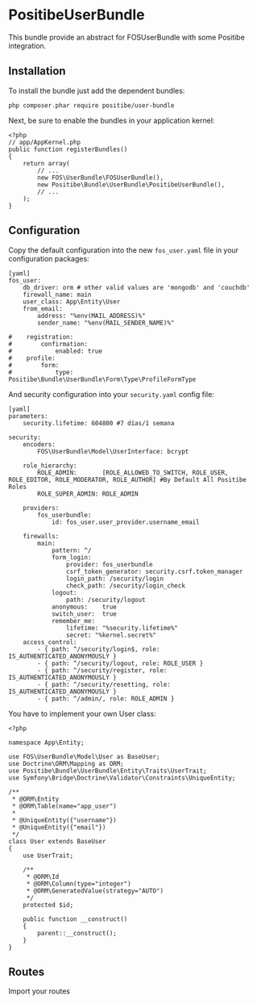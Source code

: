 PositibeUserBundle
==================

This bundle provide an abstract for FOSUserBundle with some Positibe integration.

Installation
------------

To install the bundle just add the dependent bundles:

    php composer.phar require positibe/user-bundle

Next, be sure to enable the bundles in your application kernel:

    <?php
    // app/AppKernel.php
    public function registerBundles()
    {
        return array(
            // ...
            new FOS\UserBundle\FOSUserBundle(),
            new Positibe\Bundle\UserBundle\PositibeUserBundle(),
            // ...
        );
    }

Configuration
-------------

Copy the default configuration into the new `fos_user.yaml` file in your configuration packages:

    [yaml]
    fos_user:
        db_driver: orm # other valid values are 'mongodb' and 'couchdb'
        firewall_name: main
        user_class: App\Entity\User
        from_email:
            address: "%env(MAIL_ADDRESS)%"
            sender_name: "%env(MAIL_SENDER_NAME)%"
    
    #    registration:
    #        confirmation:
    #            enabled: true
    #    profile:
    #        form:
    #            type: Positibe\Bundle\UserBundle\Form\Type\ProfileFormType

And security configuration into your `security.yaml` config file:

    [yaml]
    parameters:
        security.lifetime: 604800 #7 días/1 semana
    
    security:
        encoders:
            FOS\UserBundle\Model\UserInterface: bcrypt
    
        role_hierarchy:
            ROLE_ADMIN:       [ROLE_ALLOWED_TO_SWITCH, ROLE_USER, ROLE_EDITOR, ROLE_MODERATOR, ROLE_AUTHOR] #By Default All Positibe Roles
            ROLE_SUPER_ADMIN: ROLE_ADMIN
    
        providers:
            fos_userbundle:
                id: fos_user.user_provider.username_email
    
        firewalls:
            main:
                pattern: ^/
                form_login:
                    provider: fos_userbundle
                    csrf_token_generator: security.csrf.token_manager
                    login_path: /security/login
                    check_path: /security/login_check
                logout:
                    path: /security/logout
                anonymous:    true
                switch_user:  true
                remember_me:
                    lifetime: "%security.lifetime%"
                    secret: "%kernel.secret%"
        access_control:
            - { path: ^/security/login$, role: IS_AUTHENTICATED_ANONYMOUSLY }
            - { path: ^/security/logout, role: ROLE_USER }
            - { path: ^/security/register, role: IS_AUTHENTICATED_ANONYMOUSLY }
            - { path: ^/security/resetting, role: IS_AUTHENTICATED_ANONYMOUSLY }
            - { path: ^/admin/, role: ROLE_ADMIN }
            
You have to implement your own User class:

    <?php
    
    namespace App\Entity;
    
    use FOS\UserBundle\Model\User as BaseUser;
    use Doctrine\ORM\Mapping as ORM;
    use Positibe\Bundle\UserBundle\Entity\Traits\UserTrait;
    use Symfony\Bridge\Doctrine\Validator\Constraints\UniqueEntity;
    
    /**
     * @ORM\Entity
     * @ORM\Table(name="app_user")
     *
     * @UniqueEntity({"username"})
     * @UniqueEntity({"email"})
     */
    class User extends BaseUser
    {
        use UserTrait;
    
        /**
         * @ORM\Id
         * @ORM\Column(type="integer")
         * @ORM\GeneratedValue(strategy="AUTO")
         */
        protected $id;
    
        public function __construct()
        {
            parent::__construct();
        }
    }
    
Routes
------

Import your routes


